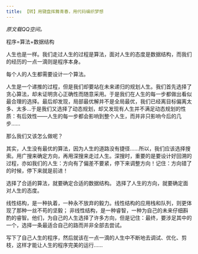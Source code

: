 ```yaml
---
title: 【转】用键盘挥舞青春，用代码编织梦想
---
```


*原文载QQ空间。*

程序=算法+数据结构

人生也是一样。我们走过人生的过程是算法，面对人生的态度是数据结构，而我们的经历的一点一滴则是程序本身。

每个人的人生都需要设计一个算法。

人生是一个递推的过程，但是我们却要站在未来递归的规划人生。我们首先选择了贪心算法，却未证明贪心正确性而随意采用。于是我们在人生的每一步都做出看似最合理的选择。最后却发现，局部最优解并不是全局最优，我们已经离目标偏离太多、太多…于是我们又选择了动态规划，却又发现有人生并不满足动态规划的性质：有后效性——人生的每一步都会影响到整个人生，而并非只影响今后的几步……

那么我们又该怎么做呢？

其实，人生没有最优的算法，因为人生的道路没有捷径……所以，我们应该选择搜索。用广搜来确定方向，再用深搜来走过人生。深搜时，重要的是要设计好回溯的过程，亦如我们的人生：方向有了偏差不要紧，停下来调整方向！记住：方向错了的时候，停下来就是前进！

选择了合适的算法，就要确定合适的数据结构。
选择了人生的方向，就要确定面对人生的态度。

线性结构，是一种执着，一种永不放弃的毅力。线性结构的应用栈和队列，则更体现了那种一丝不苟的坚毅；
非线性结构，是一种睿智，一种为自己的未来仔细斟酌的睿智。他们，为自己的人生选择了许多方向，但是记住：最终，要涉足其中的一个，选择一条最适合自己的路而并非全部去尝试。 

写下了自己人生的程序，然后就该在一点一滴的人生中不断地去调试、优化、剪枝，这样才能让人生的程序完美的运行……